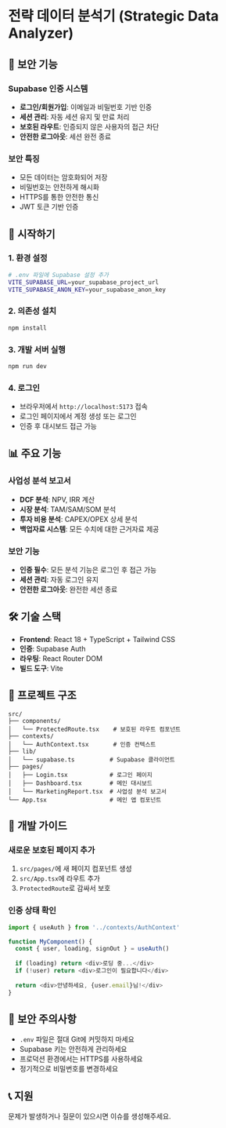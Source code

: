 # 전략 데이터 분석기 (Strategic Data Analyzer)

## 🔐 보안 기능

### Supabase 인증 시스템
- **로그인/회원가입**: 이메일과 비밀번호 기반 인증
- **세션 관리**: 자동 세션 유지 및 만료 처리
- **보호된 라우트**: 인증되지 않은 사용자의 접근 차단
- **안전한 로그아웃**: 세션 완전 종료

### 보안 특징
- 모든 데이터는 암호화되어 저장
- 비밀번호는 안전하게 해시화
- HTTPS를 통한 안전한 통신
- JWT 토큰 기반 인증

## 🚀 시작하기

### 1. 환경 설정
```bash
# .env 파일에 Supabase 설정 추가
VITE_SUPABASE_URL=your_supabase_project_url
VITE_SUPABASE_ANON_KEY=your_supabase_anon_key
```

### 2. 의존성 설치
```bash
npm install
```

### 3. 개발 서버 실행
```bash
npm run dev
```

### 4. 로그인
- 브라우저에서 `http://localhost:5173` 접속
- 로그인 페이지에서 계정 생성 또는 로그인
- 인증 후 대시보드 접근 가능

## 📊 주요 기능

### 사업성 분석 보고서
- **DCF 분석**: NPV, IRR 계산
- **시장 분석**: TAM/SAM/SOM 분석
- **투자 비용 분석**: CAPEX/OPEX 상세 분석
- **백업자료 시스템**: 모든 수치에 대한 근거자료 제공

### 보안 기능
- **인증 필수**: 모든 분석 기능은 로그인 후 접근 가능
- **세션 관리**: 자동 로그인 유지
- **안전한 로그아웃**: 완전한 세션 종료

## 🛠 기술 스택

- **Frontend**: React 18 + TypeScript + Tailwind CSS
- **인증**: Supabase Auth
- **라우팅**: React Router DOM
- **빌드 도구**: Vite

## 📁 프로젝트 구조

```
src/
├── components/
│   └── ProtectedRoute.tsx    # 보호된 라우트 컴포넌트
├── contexts/
│   └── AuthContext.tsx       # 인증 컨텍스트
├── lib/
│   └── supabase.ts          # Supabase 클라이언트
├── pages/
│   ├── Login.tsx            # 로그인 페이지
│   ├── Dashboard.tsx        # 메인 대시보드
│   └── MarketingReport.tsx  # 사업성 분석 보고서
└── App.tsx                  # 메인 앱 컴포넌트
```

## 🔧 개발 가이드

### 새로운 보호된 페이지 추가
1. `src/pages/`에 새 페이지 컴포넌트 생성
2. `src/App.tsx`에 라우트 추가
3. `ProtectedRoute`로 감싸서 보호

### 인증 상태 확인
```typescript
import { useAuth } from '../contexts/AuthContext'

function MyComponent() {
  const { user, loading, signOut } = useAuth()
  
  if (loading) return <div>로딩 중...</div>
  if (!user) return <div>로그인이 필요합니다</div>
  
  return <div>안녕하세요, {user.email}님!</div>
}
```

## 🚨 보안 주의사항

- `.env` 파일은 절대 Git에 커밋하지 마세요
- Supabase 키는 안전하게 관리하세요
- 프로덕션 환경에서는 HTTPS를 사용하세요
- 정기적으로 비밀번호를 변경하세요

## 📞 지원

문제가 발생하거나 질문이 있으시면 이슈를 생성해주세요. 